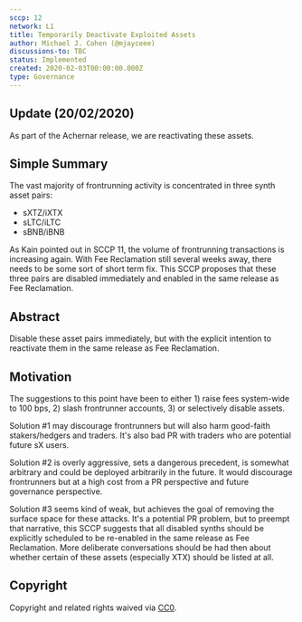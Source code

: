 ```yaml
---
sccp: 12
network: L1
title: Temporarily Deactivate Exploited Assets
author: Michael J. Cohen (@mjayceee)
discussions-to: TBC
status: Implemented
created: 2020-02-03T00:00:00.000Z
type: Governance
---
```


## Update (20/02/2020)

As part of the Achernar release, we are reactivating these assets.

## Simple Summary

<!--"If you can't explain it simply, you don't understand it well enough." Provide a simplified and layman-accessible explanation of the SCCP.-->

The vast majority of frontrunning activity is concentrated in three synth asset pairs:

- sXTZ/iXTX
- sLTC/iLTC
- sBNB/iBNB

As Kain pointed out in SCCP 11, the volume of frontrunning transactions is increasing again. With Fee Reclamation still several weeks away, there needs to be some sort of short term fix. This SCCP proposes that these three pairs are disabled immediately and enabled in the same release as Fee Reclamation.

## Abstract

<!--A short (~200 word) description of the variable change proposed.-->

Disable these asset pairs immediately, but with the explicit intention to reactivate them in the same release as Fee Reclamation.

## Motivation

<!--The motivation is critical for SCCPs that want to update variables within Synthetix. It should clearly explain why the existing variable is not incentive aligned. SCCP submissions without sufficient motivation may be rejected outright.-->

The suggestions to this point have been to either 1) raise fees system-wide to 100 bps, 2) slash frontrunner accounts, 3) or selectively disable assets.

Solution #1 may discourage frontrunners but will also harm good-faith stakers/hedgers and traders. It's also bad PR with traders who are potential future sX users.

Solution #2 is overly aggressive, sets a dangerous precedent, is somewhat arbitrary and could be deployed arbitrarily in the future. It would discourage frontrunners but at a high cost from a PR perspective and future governance perspective.

Solution #3 seems kind of weak, but achieves the goal of removing the surface space for these attacks. It's a potential PR problem, but to preempt that narrative, this SCCP suggests that all disabled synths should be explicitly scheduled to be re-enabled in the same release as Fee Reclamation. More deliberate conversations should be had then about whether certain of these assets (especially XTX) should be listed at all.

## Copyright

Copyright and related rights waived via [CC0](https://creativecommons.org/publicdomain/zero/1.0/).
